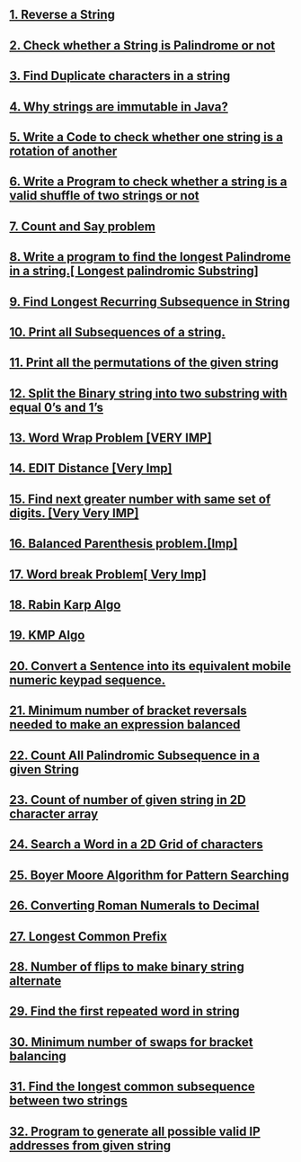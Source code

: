 ## [1. Reverse a String](https://github.com/singh7priyanshu/love_babbar_450_solutions/tree/main/strings/Reverse%20a%20String)
##  [2. Check whether a String is Palindrome or not](https://github.com/singh7priyanshu/love_babbar_450_solutions/tree/main/strings/Check%20whether%20a%20String%20is%20Palindrome%20or%20not)<br />
## [3. Find Duplicate characters in a string](https://github.com/singh7priyanshu/love_babbar_450_solutions/tree/main/strings/Find%20Duplicate%20characters%20in%20a%20string)<br />
## [4. Why strings are immutable in Java?](https://github.com/singh7priyanshu/love_babbar_450_solutions/tree/main/strings/Why%20strings%20are%20immutable%20in%20Java%3F)<br />
## [5. Write a Code to check whether one string is a rotation of another](https://github.com/singh7priyanshu/love_babbar_450_solutions/tree/main/strings/Write%20a%20Code%20to%20check%20whether%20one%20string%20is%20a%20rotation%20of%20another)<br />
## [6. Write a Program to check whether a string is a valid shuffle of two strings or not](https://github.com/singh7priyanshu/love_babbar_450_solutions/tree/main/strings/Write%20a%20Program%20to%20check%20whether%20a%20string%20is%20a%20valid%20shuffle%20of%20two%20strings%20or%20not)<br />
## [7. Count and Say problem](https://github.com/singh7priyanshu/love_babbar_450_solutions/blob/main/others/leetcode/Count%20and%20Say.cpp)<br />
## [8. Write a program to find the longest Palindrome in a string.[ Longest palindromic Substring]](https://github.com/singh7priyanshu/love_babbar_450_solutions/tree/main/strings/Write%20a%20program%20to%20find%20the%20longest%20Palindrome%20in%20a%20string.%5B%20Longest%20palindromic%20Substring%5D)<br />
## [9. Find Longest Recurring Subsequence in String](https://github.com/singh7priyanshu/love_babbar_450_solutions/tree/main/strings/Find%20Longest%20Recurring%20Subsequence%20in%20String)<br />
## [10. Print all Subsequences of a string.](https://github.com/singh7priyanshu/love_babbar_450_solutions/tree/main/strings/Print%20all%20Subsequences%20of%20a%20string)<br />
## [11. Print all the permutations of the given string](https://github.com/singh7priyanshu/love_babbar_450_solutions/tree/main/strings/Print%20all%20the%20permutations%20of%20the%20given%20string)<br />
## [12. Split the Binary string into two substring with equal 0’s and 1’s](https://github.com/singh7priyanshu/love_babbar_450_solutions/tree/main/strings/Split%20the%20Binary%20string%20into%20two%20substring%20with%20equal%200%E2%80%99s%20and%201%E2%80%99s)<br />
## [13. Word Wrap Problem [VERY IMP]](https://github.com/singh7priyanshu/love_babbar_450_solutions/tree/main/strings/Word%20Wrap%20Problem%20%5BVERY%20IMP%5D)<br />
## [14. EDIT Distance [Very Imp]](https://github.com/singh7priyanshu/love_babbar_450_solutions/tree/main/strings/EDIT%20Distance%20%5BVery%20Imp%5D)<br />
## [15. Find next greater number with same set of digits. [Very Very IMP]](https://github.com/singh7priyanshu/love_babbar_450_solutions/tree/main/strings/Find%20next%20greater%20number%20with%20same%20set%20of%20digits.%20%5BVery%20Very%20IMP%5D)<br />
## [16. Balanced Parenthesis problem.[Imp]](https://github.com/singh7priyanshu/love_babbar_450_solutions/tree/main/strings/Balanced%20Parenthesis%20problem.%5BImp%5D)<br />
## [17. Word break Problem[ Very Imp]](https://github.com/singh7priyanshu/love_babbar_450_solutions/tree/main/strings/Word%20break%20Problem%5B%20Very%20Imp%5D)<br />
## [18. Rabin Karp Algo](https://github.com/singh7priyanshu/love_babbar_450_solutions/tree/main/strings/Rabin%20Karp%20Algo)<br />
## [19. KMP Algo](https://github.com/singh7priyanshu/love_babbar_450_solutions/tree/main/strings/KMP%20Algo)<br />
## [20. Convert a Sentence into its equivalent mobile numeric keypad sequence.](https://github.com/singh7priyanshu/love_babbar_450_solutions/tree/main/strings/Convert%20a%20Sentence%20into%20its%20equivalent%20mobile%20numeric%20keypad%20sequence)<br />
## [21. Minimum number of bracket reversals needed to make an expression balanced](https://github.com/singh7priyanshu/love_babbar_450_solutions/tree/main/strings/Minimum%20number%20of%20bracket%20reversals%20needed%20to%20make%20an%20expression%20balanced)<br />
## [22. Count All Palindromic Subsequence in a given String](https://github.com/singh7priyanshu/love_babbar_450_solutions/tree/main/strings/Count%20All%20Palindromic%20Subsequence%20in%20a%20given%20String)<br />
## [23. Count of number of given string in 2D character array](https://github.com/singh7priyanshu/love_babbar_450_solutions/tree/main/strings/Count%20of%20number%20of%20given%20string%20in%202D%20character%20array)<br />
## [24. Search a Word in a 2D Grid of characters](https://github.com/singh7priyanshu/love_babbar_450_solutions/tree/main/strings/Search%20a%20Word%20in%20a%202D%20Grid%20of%20characters)<br />
## [25. Boyer Moore Algorithm for Pattern Searching](https://github.com/singh7priyanshu/love_babbar_450_solutions/tree/main/strings/Boyer%20Moore%20Algorithm%20for%20Pattern%20Searching)<br />
## [26. Converting Roman Numerals to Decimal](https://github.com/singh7priyanshu/love_babbar_450_solutions/blob/main/others/leetcode/Roman%20to%20Integer.cpp)<br />
## [27. Longest Common Prefix](https://github.com/singh7priyanshu/love_babbar_450_solutions/blob/main/others/leetcode/Longest%20Common%20Prefix.cpp)<br />
## [28. Number of flips to make binary string alternate](https://github.com/singh7priyanshu/love_babbar_450_solutions/tree/main/strings/Number%20of%20flips%20to%20make%20binary%20string%20alternate)<br />
## [29. Find the first repeated word in string](https://github.com/singh7priyanshu/love_babbar_450_solutions/tree/main/strings/Find%20the%20first%20repeated%20word%20in%20string)<br />
## [30. Minimum number of swaps for bracket balancing](https://github.com/singh7priyanshu/love_babbar_450_solutions/tree/main/strings/Minimum%20number%20of%20swaps%20for%20bracket%20balancing)<br />
## [31. Find the longest common subsequence between two strings](https://github.com/singh7priyanshu/love_babbar_450_solutions/tree/main/strings/Find%20the%20longest%20common%20subsequence%20between%20two%20strings)<br />
## [32. Program to generate all possible valid IP addresses from given  string](https://github.com/singh7priyanshu/love_babbar_450_solutions/tree/main/strings/Program%20to%20generate%20all%20possible%20valid%20IP%20addresses%20from%20given%20%20string)<br />
